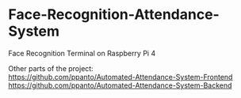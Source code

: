 # Face-Recognition-Attendance-System
Face Recognition Terminal on Raspberry Pi 4

Other parts of the project:<br/>
https://github.com/ppanto/Automated-Attendance-System-Frontend<br/>
https://github.com/ppanto/Automated-Attendance-System-Backend<br/>
